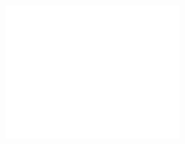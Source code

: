 <p align="center"><img src="/github-metrics.svg" alt="Metrics" width="400"></p>

<!-- ## Languages -->
<!-- ![JavaScript](https://img.shields.io/badge/javascript-black?style=for-the-badge&logo=javascript) -->
<!-- ![HTML5](https://img.shields.io/badge/html5-black?style=for-the-badge&logo=html5) -->
<!-- ![CSS3](https://img.shields.io/badge/css3-black?style=for-the-badge&logo=css3) -->
<!-- ![SVG](https://img.shields.io/badge/svg-black?style=for-the-badge&logo=svg) -->
<!-- ![Markdown](https://img.shields.io/badge/markdown-black?style=for-the-badge&logo=markdown) -->
<!-- ![SCSS](https://img.shields.io/badge/scss-black?style=for-the-badge&logo=sass) -->
<!-- ![JSON](https://img.shields.io/badge/json-black?style=for-the-badge&logo=json) -->
<!-- ![YAML](https://img.shields.io/badge/yaml-black?style=for-the-badge&logo=yaml) -->

<!-- ## Frameworks  -->
<!-- ![Express](https://img.shields.io/badge/express-black?style=for-the-badge&logo=express) -->
<!-- ![Svelte](https://img.shields.io/badge/svelte-black?style=for-the-badge&logo=svelte) -->
<!-- ![Material Design](https://img.shields.io/badge/material%20Design-black?style=for-the-badge&logo=materialdesign) -->


<!-- ## Tools -->
<!-- ![VS Code](https://img.shields.io/badge/vs%20code-black?style=for-the-badge&logo=visualstudiocode) -->
<!-- ![Nodemon](https://img.shields.io/badge/nodemon-black?style=for-the-badge&logo=nodemon) -->
<!-- ![NPM](https://img.shields.io/badge/npm-black?style=for-the-badge&logo=npm) -->
<!-- ![Rollup](https://img.shields.io/badge/rollup-black?style=for-the-badge&logo=rollup.js) -->
<!-- ![Webpack](https://img.shields.io/badge/webpack-black?style=for-the-badge&logo=webpack) -->
<!-- ![Git](https://img.shields.io/badge/git-black?style=for-the-badge&logo=git) -->
<!-- ![Bash](https://img.shields.io/badge/bash-black?style=for-the-badge&logo=gnu-bash&logoColor=white) -->
<!-- ![Tmux](https://img.shields.io/badge/tmux-black?style=for-the-badge&logo=tmux) -->

<!-- ## Technologies -->
<!-- ![Nodejs](https://img.shields.io/badge/node.js-black?style=for-the-badge&logo=node.js) -->
<!-- ![MongoDB](https://img.shields.io/badge/mongodb-black?style=for-the-badge&logo=mongodb) -->
<!-- ![Redis](https://img.shields.io/badge/redis-black?style=for-the-badge&logo=redis) -->
<!-- ![Nginx](https://img.shields.io/badge/nginx-black?style=for-the-badge&logo=nginx) -->
<!-- ![Docker](https://img.shields.io/badge/docker-black?style=for-the-badge&logo=docker) -->
<!-- ![Kubernetes](https://img.shields.io/badge/kubernetes-black?style=for-the-badge&logo=kubernetes) -->
<!-- ![Prometheus](https://img.shields.io/badge/prometheus-black?style=for-the-badge&logo=prometheus) -->
<!-- ![Grafana](https://img.shields.io/badge/grafana-black?style=for-the-badge&logo=grafana) -->

<!-- ## Operating Systems -->
<!-- ![Windows](https://img.shields.io/badge/Windows-black?style=for-the-badge&logo=Windows) -->
<!-- ![Ubuntu (WSL)](https://img.shields.io/badge/ubuntu%20%28wsl%29-black?style=for-the-badge&logo=ubuntu) -->

<!-- <img src="http://github-profile-summary-cards.vercel.app/api/cards/profile-details?username=GoHarder&theme=transparent" /> -->

<!-- <img src="https://github-readme-streak-stats.herokuapp.com/?user=GoHarder&hide_border=true&card_width=338&theme=transparent" /> -->

<!-- <img src="https://github-readme-streak-stats.herokuapp.com/?user=GoHarder&hide_border=true&theme=transparent" /> -->

<!-- <img src="http://github-profile-summary-cards.vercel.app/api/cards/stats?username=GoHarder&theme=transparent" /> -->

<!-- <img src="https://github-readme-stats.vercel.app/api/top-langs/?username=GoHarder&langs_count=10&layout=default&card_width=699&hide_border=true&theme=transparent" /> -->

<!-- <img src="https://img.shields.io/badge/LinkedIn-blue?style=flat-square&logo=linkedin" alt="LinkedIn"> -->

